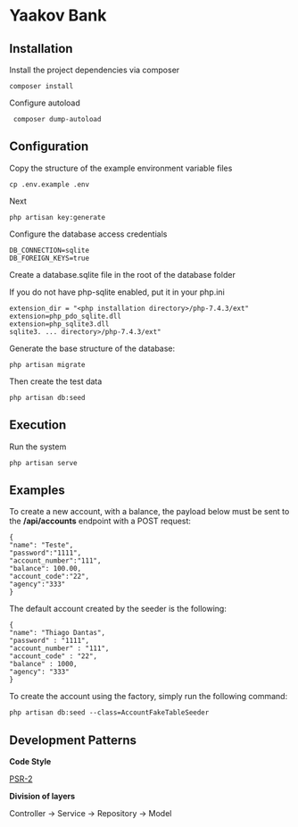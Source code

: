 # Yaakov Bank

## Installation

Install the project dependencies via composer

```composer install```

Configure autoload

``` composer dump-autoload``` 

## Configuration

Copy the structure of the example environment variable files

```cp .env.example .env```

Next

```php artisan key:generate```

Configure the database access credentials
```
DB_CONNECTION=sqlite
DB_FOREIGN_KEYS=true
```
Create a database.sqlite file in the root of the database folder

If you do not have php-sqlite enabled, put it in your php.ini
```
extension_dir = "<php ​​installation directory>/php-7.4.3/ext"
extension=php_pdo_sqlite.dll
extension=php_sqlite3.dll
sqlite3. ... directory>/php-7.4.3/ext"
```
Generate the base structure of the database:
```
php artisan migrate
```
Then create the test data
```
php artisan db:seed
```
## Execution

Run the system
```
php artisan serve
```
## Examples

To create a new account, with a balance, the payload below must be sent to the **/api/accounts** endpoint with a POST request:
```
{
"name": "Teste",
"password":"1111",
"account_number":"111",
"balance": 100.00,
"account_code":"22",
"agency":"333"
}
```
The default account created by the seeder is the following:
```
{
"name": "Thiago Dantas",
"password" : "1111",
"account_number" : "111",
"account_code" : "22",
"balance" : 1000,
"agency": "333"
}
```
To create the account using the factory, simply run the following command:
```
php artisan db:seed --class=AccountFakeTableSeeder
```
## Development Patterns

**Code Style**

[PSR-2](http://www.php-fig.org/psr/psr-2/)

**Division of layers**

Controller -> Service -> Repository -> Model
